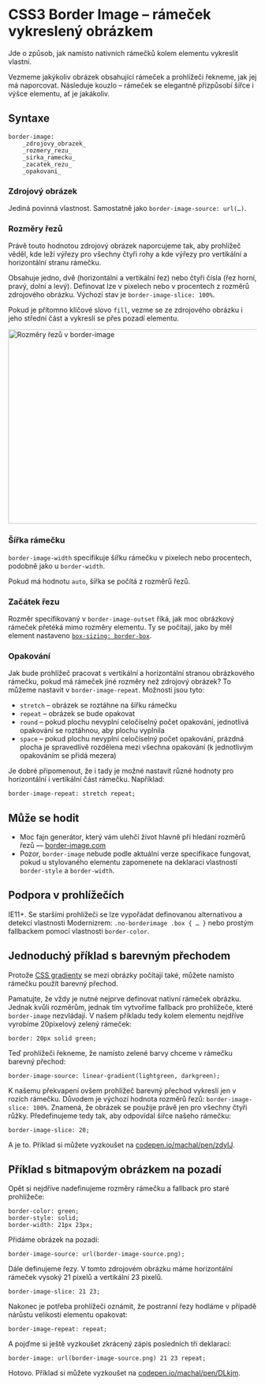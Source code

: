 CSS3 Border Image – rámeček vykreslený obrázkem
===============================================

Jde o způsob, jak namísto nativních rámečků kolem elementu vykreslit vlastní.

Vezmeme jakýkoliv obrázek obsahující rámeček a prohlížeči řekneme, jak jej má naporcovat. Následuje kouzlo – rámeček se elegantně přizpůsobí šířce i výšce elementu, ať je jakákoliv.

Syntaxe
-----------

	border-image:
		_zdrojovy_obrazek_
		_rozmery_rezu_
		_sirka_ramecku_
		_zacatek_rezu_
		_opakovani_


### Zdrojový obrázek

Jediná povinná vlastnost. Samostatně jako `border-image-source: url(…)`.

### Rozměry řezů

Právě touto hodnotou zdrojový obrázek naporcujeme tak, aby prohlížeč věděl, kde leží výřezy pro všechny čtyři rohy a kde výřezy pro vertikální a horizontální stranu rámečku.

Obsahuje jedno, dvě (horizontální a vertikální řez) nebo čtyři čísla (řez horní, pravý, dolní a levý). Definovat lze v pixelech nebo v procentech z rozměrů zdrojového obrázku. Výchozí stav je `border-image-slice: 100%`.

Pokud je přítomno klíčové slovo `fill`, vezme se ze zdrojového obrázku i jeho střední část a vykreslí se přes pozadí elementu.

<img class="picture" src="content/schemes/CSS3-border-image.png" width="700" height="394" alt="Rozměry řezů v border-image">

### Šířka rámečku

`border-image-width` specifikuje šířku rámečku v pixelech nebo procentech, podobně jako u `border-width`.

Pokud má hodnotu `auto`, šířka se počítá z rozměrů řezů.

### Začátek řezu

Rozměr specifikovaný v `border-image-outset` říká, jak moc obrázkový rámeček přetéká mimo rozměry elementu. Ty se počítají, jako by měl element nastaveno [`box-sizing: border-box`](css3-box-sizing.md).

### Opakování

Jak bude prohlížeč pracovat s vertikální a horizontální stranou obrázkového rámečku, pokud má rámeček jiné rozměry než zdrojový obrázek? To můžeme nastavit v `border-image-repeat`. Možnosti jsou tyto:

* `stretch` – obrázek se roztáhne na šířku rámečku
* `repeat` – obrázek se bude opakovat
* `round` – pokud plochu nevyplní celočíselný počet opakování, jednotlivá opakování se roztáhnou, aby plochu vyplnila
* `space` – pokud plochu nevyplní celočíselný počet opakování, prázdná plocha je spravedlivě rozdělena mezi všechna opakování (k jednotlivým opakováním se přidá mezera)

Je dobré připomenout, že i tady je možné nastavit různé hodnoty pro horizontální i vertikální část rámečku. Například:

	border-image-repeat: stretch repeat;



Může se hodit
----

* Moc fajn generátor, který vám ulehčí život hlavně při hledání rozměrů řezů — [border-image.com](http://border-image.com/)
* Pozor, `border-image` nebude podle aktuální verze specifikace fungovat, pokud u stylovaného elementu zapomenete na deklaraci vlastností `border-style` a `border-width`.


Podpora v prohlížečích
----------------------

IE11+. Se staršími prohlížeči se lze vypořádat definovanou alternativou a detekcí vlastnosti Modernizrem: `.no-borderimage .box { … }` nebo prostým fallbackem pomocí vlastnosti `border-color`.

Jednoduchý příklad s barevným přechodem
----

Protože [CSS gradienty](css3-gradients.md) se mezi obrázky počítají také, můžete namísto rámečku použít barevný přechod.

Pamatujte, že vždy je nutné nejprve definovat nativní rámeček obrázku. Jednak kvůli rozměrům, jednak tím vytvoříme fallback pro prohlížeče, které `border-image` nezvládají. V našem příkladu tedy kolem elementu nejdříve vyrobíme 20pixelový zelený rámeček:

	border: 20px solid green;

Teď prohlížeči řekneme, že namísto zelené barvy chceme v rámečku barevný přechod:

	border-image-source: linear-gradient(lightgreen, darkgreen);

K našemu překvapení ovšem prohlížeč barevný přechod vykreslí jen v rozích rámečku. Důvodem je výchozí hodnota rozměrů řezů: `border-image-slice: 100%`. Znamená, že obrázek se použije právě jen pro všechny čtyři růžky. Předefinujeme tedy tak, aby odpovídal šířce našeho rámečku:

	border-image-slice: 20;

A je to. Příklad si můžete vyzkoušet na [codepen.io/machal/pen/zdyIJ](http://codepen.io/machal/pen/zdyIJ).


Příklad s bitmapovým obrázkem na pozadí
--------------------

Opět si nejdříve nadefinujeme rozměry rámečku a fallback pro staré prohlížeče:

	border-color: green;
	border-style: solid;
	border-width: 21px 23px;

Přidáme obrázek na pozadí:

	border-image-source: url(border-image-source.png);

Dále definujeme řezy. V tomto zdrojovém obrázku máme horizontální rámeček vysoký	21 pixelů a vertikální 23 pixelů.

	border-image-slice: 21 23;

Nakonec je potřeba prohlížeči oznámit, že postranní řezy hodláme v případě nárůstu velikosti elementu opakovat:

	border-image-repeat: repeat;

A pojďme si ještě vyzkoušet zkrácený zápis posledních tří deklarací:

	border-image: url(border-image-source.png) 21 23 repeat;

Hotovo. Příklad si můžete vyzkoušet na [codepen.io/machal/pen/DLkjm](http://codepen.io/machal/pen/DLkjm).
